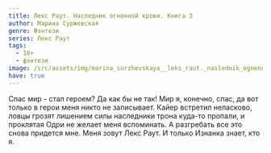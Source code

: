 ```yaml
---
title: Лекс Раут. Наследник огненной крови. Книга 3
author: Марина Суржевская
genre: Фэнтези
series: Лекс Раут
tags:
  - 18+
  - фэнтези
image: /src/assets/img/marina_surzhevskaya__leks_raut._naslednik_ognennoj_krovi.jpeg
have: true
---
```

Спас мир - стал героем? Да как бы не так! Мир я, конечно, спас, да вот только в герои меня никто не записывает. Кайер встретил неласково, ловцы грозят лишением силы наследники трона куда-то пропали, и проклятая Одри не желает меня вспоминать. А разгребать все это снова придется мне.
Меня зовут Лекс Раут.
И только Изнанка знает, кто я.
